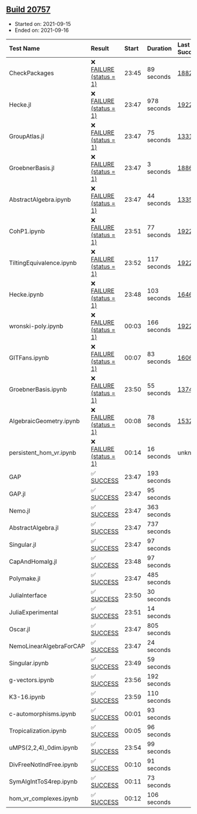 ## [Build 20757](https://oscarci.mathematik.uni-kl.de/job/oscar/20757/)

* Started on: 2021-09-15
* Ended on: 2021-09-16

| Test Name    | Result | Start | Duration | Last Success | First Failure |
|:-------------|:-------|:------|:---------|:-------------|:--------------|
| CheckPackages | ❌ [FAILURE (status = 1)](https://oscarci.mathematik.uni-kl.de/job/oscar/20757/artifact/logs/build-20757/CheckPackages.log) | 23:45 | 89 seconds | [18822](https://oscarci.mathematik.uni-kl.de/job/oscar/18822/) | [18823](https://oscarci.mathematik.uni-kl.de/job/oscar/18823/) |
| Hecke.jl | ❌ [FAILURE (status = 1)](https://oscarci.mathematik.uni-kl.de/job/oscar/20757/artifact/logs/build-20757/Hecke.jl.log) | 23:47 | 978 seconds | [19222](https://oscarci.mathematik.uni-kl.de/job/oscar/19222/) | [20152](https://oscarci.mathematik.uni-kl.de/job/oscar/20152/) |
| GroupAtlas.jl | ❌ [FAILURE (status = 1)](https://oscarci.mathematik.uni-kl.de/job/oscar/20757/artifact/logs/build-20757/GroupAtlas.jl.log) | 23:47 | 75 seconds | [13311](https://oscarci.mathematik.uni-kl.de/job/oscar/13311/) | [13312](https://oscarci.mathematik.uni-kl.de/job/oscar/13312/) |
| GroebnerBasis.jl | ❌ [FAILURE (status = 1)](https://oscarci.mathematik.uni-kl.de/job/oscar/20757/artifact/logs/build-20757/GroebnerBasis.jl.log) | 23:47 | 3 seconds | [18864](https://oscarci.mathematik.uni-kl.de/job/oscar/18864/) | [18865](https://oscarci.mathematik.uni-kl.de/job/oscar/18865/) |
| AbstractAlgebra.ipynb | ❌ [FAILURE (status = 1)](https://oscarci.mathematik.uni-kl.de/job/oscar/20757/artifact/logs/build-20757/AbstractAlgebra.ipynb.log) | 23:47 | 44 seconds | [13355](https://oscarci.mathematik.uni-kl.de/job/oscar/13355/) | [13356](https://oscarci.mathematik.uni-kl.de/job/oscar/13356/) |
| CohP1.ipynb | ❌ [FAILURE (status = 1)](https://oscarci.mathematik.uni-kl.de/job/oscar/20757/artifact/logs/build-20757/CohP1.ipynb.log) | 23:51 | 77 seconds | [19222](https://oscarci.mathematik.uni-kl.de/job/oscar/19222/) | [20152](https://oscarci.mathematik.uni-kl.de/job/oscar/20152/) |
| TiltingEquivalence.ipynb | ❌ [FAILURE (status = 1)](https://oscarci.mathematik.uni-kl.de/job/oscar/20757/artifact/logs/build-20757/TiltingEquivalence.ipynb.log) | 23:52 | 117 seconds | [19222](https://oscarci.mathematik.uni-kl.de/job/oscar/19222/) | [20152](https://oscarci.mathematik.uni-kl.de/job/oscar/20152/) |
| Hecke.ipynb | ❌ [FAILURE (status = 1)](https://oscarci.mathematik.uni-kl.de/job/oscar/20757/artifact/logs/build-20757/Hecke.ipynb.log) | 23:48 | 103 seconds | [16463](https://oscarci.mathematik.uni-kl.de/job/oscar/16463/) | [16464](https://oscarci.mathematik.uni-kl.de/job/oscar/16464/) |
| wronski-poly.ipynb | ❌ [FAILURE (status = 1)](https://oscarci.mathematik.uni-kl.de/job/oscar/20757/artifact/logs/build-20757/wronski-poly.ipynb.log) | 00:03 | 166 seconds | [19222](https://oscarci.mathematik.uni-kl.de/job/oscar/19222/) | [20152](https://oscarci.mathematik.uni-kl.de/job/oscar/20152/) |
| GITFans.ipynb | ❌ [FAILURE (status = 1)](https://oscarci.mathematik.uni-kl.de/job/oscar/20757/artifact/logs/build-20757/GITFans.ipynb.log) | 00:07 | 83 seconds | [16068](https://oscarci.mathematik.uni-kl.de/job/oscar/16068/) | [16069](https://oscarci.mathematik.uni-kl.de/job/oscar/16069/) |
| GroebnerBasis.ipynb | ❌ [FAILURE (status = 1)](https://oscarci.mathematik.uni-kl.de/job/oscar/20757/artifact/logs/build-20757/GroebnerBasis.ipynb.log) | 23:50 | 55 seconds | [13748](https://oscarci.mathematik.uni-kl.de/job/oscar/13748/) | [13749](https://oscarci.mathematik.uni-kl.de/job/oscar/13749/) |
| AlgebraicGeometry.ipynb | ❌ [FAILURE (status = 1)](https://oscarci.mathematik.uni-kl.de/job/oscar/20757/artifact/logs/build-20757/AlgebraicGeometry.ipynb.log) | 00:08 | 78 seconds | [15322](https://oscarci.mathematik.uni-kl.de/job/oscar/15322/) | [15323](https://oscarci.mathematik.uni-kl.de/job/oscar/15323/) |
| persistent_hom_vr.ipynb | ❌ [FAILURE (status = 1)](https://oscarci.mathematik.uni-kl.de/job/oscar/20757/artifact/logs/build-20757/persistent_hom_vr.ipynb.log) | 00:14 | 16 seconds | unknown | unknown |
| GAP | ✅ [SUCCESS](https://oscarci.mathematik.uni-kl.de/job/oscar/20757/artifact/logs/build-20757/GAP.log) | 23:47 | 193 seconds |  |  |
| GAP.jl | ✅ [SUCCESS](https://oscarci.mathematik.uni-kl.de/job/oscar/20757/artifact/logs/build-20757/GAP.jl.log) | 23:47 | 95 seconds |  |  |
| Nemo.jl | ✅ [SUCCESS](https://oscarci.mathematik.uni-kl.de/job/oscar/20757/artifact/logs/build-20757/Nemo.jl.log) | 23:47 | 363 seconds |  |  |
| AbstractAlgebra.jl | ✅ [SUCCESS](https://oscarci.mathematik.uni-kl.de/job/oscar/20757/artifact/logs/build-20757/AbstractAlgebra.jl.log) | 23:47 | 737 seconds |  |  |
| Singular.jl | ✅ [SUCCESS](https://oscarci.mathematik.uni-kl.de/job/oscar/20757/artifact/logs/build-20757/Singular.jl.log) | 23:47 | 97 seconds |  |  |
| CapAndHomalg.jl | ✅ [SUCCESS](https://oscarci.mathematik.uni-kl.de/job/oscar/20757/artifact/logs/build-20757/CapAndHomalg.jl.log) | 23:48 | 97 seconds |  |  |
| Polymake.jl | ✅ [SUCCESS](https://oscarci.mathematik.uni-kl.de/job/oscar/20757/artifact/logs/build-20757/Polymake.jl.log) | 23:47 | 485 seconds |  |  |
| JuliaInterface | ✅ [SUCCESS](https://oscarci.mathematik.uni-kl.de/job/oscar/20757/artifact/logs/build-20757/JuliaInterface.log) | 23:50 | 30 seconds |  |  |
| JuliaExperimental | ✅ [SUCCESS](https://oscarci.mathematik.uni-kl.de/job/oscar/20757/artifact/logs/build-20757/JuliaExperimental.log) | 23:51 | 14 seconds |  |  |
| Oscar.jl | ✅ [SUCCESS](https://oscarci.mathematik.uni-kl.de/job/oscar/20757/artifact/logs/build-20757/Oscar.jl.log) | 23:47 | 805 seconds |  |  |
| NemoLinearAlgebraForCAP | ✅ [SUCCESS](https://oscarci.mathematik.uni-kl.de/job/oscar/20757/artifact/logs/build-20757/NemoLinearAlgebraForCAP.log) | 23:47 | 24 seconds |  |  |
| Singular.ipynb | ✅ [SUCCESS](https://oscarci.mathematik.uni-kl.de/job/oscar/20757/artifact/logs/build-20757/Singular.ipynb.log) | 23:49 | 59 seconds |  |  |
| g-vectors.ipynb | ✅ [SUCCESS](https://oscarci.mathematik.uni-kl.de/job/oscar/20757/artifact/logs/build-20757/g-vectors.ipynb.log) | 23:56 | 192 seconds |  |  |
| K3-16.ipynb | ✅ [SUCCESS](https://oscarci.mathematik.uni-kl.de/job/oscar/20757/artifact/logs/build-20757/K3-16.ipynb.log) | 23:59 | 110 seconds |  |  |
| c-automorphisms.ipynb | ✅ [SUCCESS](https://oscarci.mathematik.uni-kl.de/job/oscar/20757/artifact/logs/build-20757/c-automorphisms.ipynb.log) | 00:01 | 93 seconds |  |  |
| Tropicalization.ipynb | ✅ [SUCCESS](https://oscarci.mathematik.uni-kl.de/job/oscar/20757/artifact/logs/build-20757/Tropicalization.ipynb.log) | 00:05 | 96 seconds |  |  |
| uMPS(2,2,4)_0dim.ipynb | ✅ [SUCCESS](https://oscarci.mathematik.uni-kl.de/job/oscar/20757/artifact/logs/build-20757/uMPS-2-2-4-_0dim.ipynb.log) | 23:54 | 99 seconds |  |  |
| DivFreeNotIndFree.ipynb | ✅ [SUCCESS](https://oscarci.mathematik.uni-kl.de/job/oscar/20757/artifact/logs/build-20757/DivFreeNotIndFree.ipynb.log) | 00:10 | 91 seconds |  |  |
| SymAlgIntToS4rep.ipynb | ✅ [SUCCESS](https://oscarci.mathematik.uni-kl.de/job/oscar/20757/artifact/logs/build-20757/SymAlgIntToS4rep.ipynb.log) | 00:11 | 73 seconds |  |  |
| hom_vr_complexes.ipynb | ✅ [SUCCESS](https://oscarci.mathematik.uni-kl.de/job/oscar/20757/artifact/logs/build-20757/hom_vr_complexes.ipynb.log) | 00:12 | 106 seconds |  |  |
